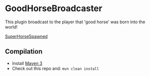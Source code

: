 GoodHorseBroadcaster
====================

This plugin broadcast to the player that 'good horse' was born into the world!

[SuperHorseSpawned](http://i.imgur.com/J29tVea)

Compilation
-----------

* Install [Maven 3](http://maven.apache.org/download.html)
* Check out this repo and: `mvn clean install`

